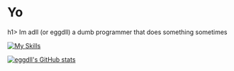 <h1>Yo</h1>h1>
Im adll (or eggdll) a dumb programmer that does something sometimes

[![My Skills](https://skillicons.dev/icons?i=html,css,js,php,cs,cpp,cloudflare,discord,dotnet,git,github,laravel,mysql,nginx,redis,visualstudio,vscode,vscodium)](https://skillicons.dev)

[![eggdll's GitHub stats](https://github-readme-stats.vercel.app/api?username=eggdll&show_icons=true&theme=dark#gh-dark-mode-only)](https://github.com/anuraghazra/github-readme-stats#gh-dark-mode-only)
